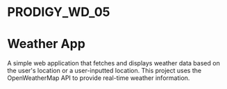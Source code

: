 # PRODIGY_WD_05
# Weather App

A simple web application that fetches and displays weather data based on the user's location or a user-inputted location. This project uses the OpenWeatherMap API to provide real-time weather information.
